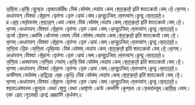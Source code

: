 

  
अ॒वि॒ता।अ॒सि॒।सु॒न्व॒तः।वृक्तऽब॑र्हिषः।पिब॑।सोम॑म्।मदा॑य।कम्।श॒त॒क्र॒तो॒ इति॑ शतऽक्रतो।यम्।ते॒।भा॒गम्।अधा॑रयन्।विश्वाः॑।से॒हा॒नः।पृत॑नाः।उ॒रु।ज्रयः॑।सम्।अ॒प्सु॒ऽजित्।म॒रुत्वा॑न्।इ॒न्द्र॒।स॒त्ऽप॒ते॒॥  
प्र।अ॒व॒।स्तो॒तार॑म्।म॒घ॒ऽव॒न्।अव॑।त्वाम्।पिब॑।सोम॑म्।मदा॑य।कम्।श॒त॒क्र॒तो॒ इति॑ शतऽक्रतो।यम्।ते॒।भा॒गम्।अधा॑रयन्।विश्वाः॑।से॒हा॒नः।पृत॑नाः।उ॒रु।ज्रयः॑।सम्।अ॒प्सु॒ऽजित्।म॒रुत्वा॑न्।इ॒न्द्र॒।स॒त्ऽप॒ते॒॥  
ऊ॒र्जा।दे॒वान्।अव॑सि।ओज॑सा।त्वाम्।पिब॑।सोम॑म्।मदा॑य।कम्।श॒त॒क्र॒तो॒ इति॑ शतऽक्रतो।यम्।ते॒।भा॒गम्।अधा॑रयन्।विश्वाः॑।से॒हा॒नः।पृत॑नाः।उ॒रु।ज्रयः॑।सम्।अ॒प्सु॒ऽजित्।म॒रुत्वा॑न्।इ॒न्द्र॒।स॒त्ऽप॒ते॒॥  
ज॒नि॒ता।दि॒वः।ज॒नि॒ता।पृ॒थि॒व्याः।पिब॑।सोम॑म्।मदा॑य।कम्।श॒त॒क्र॒तो॒ इति॑ शतऽक्रतो।यम्।ते॒।भा॒गम्।अधा॑रयन्।विश्वाः॑।से॒हा॒नः।पृत॑नाः।उ॒रु।ज्रयः॑।सम्।अ॒प्सु॒ऽजित्।म॒रुत्वा॑न्।इ॒न्द्र॒।स॒त्ऽप॒ते॒॥  
ज॒नि॒ता।अश्वा॑नाम्।ज॒नि॒ता।गवा॑म्।अ॒सि॒ पिब॑।सोम॑म्।मदा॑य।कम्।श॒त॒क्र॒तो॒ इति॑ शतऽक्रतो।यम्।ते॒।भा॒गम्।अधा॑रयन्।विश्वाः॑।से॒हा॒नः।पृत॑नाः।उ॒रु।ज्रयः॑।सम्।अ॒प्सु॒ऽजित्।म॒रुत्वा॑न्।इ॒न्द्र॒।स॒त्ऽप॒ते॒॥  
अत्री॑णाम्।स्तोम॑म्।अ॒द्रि॒ऽवः॒।म॒हः।कृ॒धि॒।पिब॑।सोम॑म्।मदा॑य।कम्।श॒त॒क्र॒तो॒ इति॑ शतऽक्रतो।यम्।ते॒।भा॒गम्।अधा॑रयन्।विश्वाः॑।से॒हा॒नः।पृत॑नाः।उ॒रु।ज्रयः॑।सम्।अ॒प्सु॒ऽजित्।म॒रुत्वा॑न्।इ॒न्द्र॒।स॒त्ऽप॒ते॒॥  
श्या॒वऽअ॑श्वस्य।सु॒न्व॒तः।तथा॑।शृ॒णु॒।यथा॑।अशृ॑णोः।अत्रेः॑।कर्मा॑णि।कृ॒ण्व॒तः।प्र।त्र॒सद॑स्युम्।आ॒वि॒थ॒।त्वम्।एकः॑।इत्।नृ॒ऽसह्ये॑।इन्द्र॑।ब्रह्मा॑णि।व॒र्धय॑न्॥  
